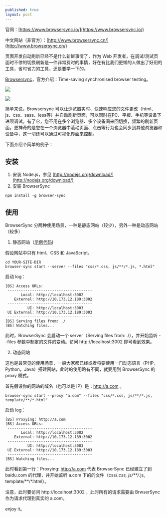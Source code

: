 ```yaml
---
published: true
layout: post
---
```

官网：[https://www.browsersync.io/](https://www.browsersync.io/)

中文网站（非官方）：[http://www.browsersync.cn/](http://www.browsersync.cn/)

页面开发自动刷新已经不是什么新鲜事情了，作为 Web 开发者，在调试/测试页面时不停的切换刷新是一件非常费时的事情，好在有比我们更懒的人做出了好用的工具，省时省力的工具，还是要学一下的。

[Browsersync](https://www.browsersync.io/)，官方介绍：Time-saving synchronised browser testing。

![](http://www.browsersync.cn/img/sync-demo.gif) 

![](http://www.browsersync.cn/img/scroll-demo.gif)

简单来说，Browsersync 可以让浏览器实时、快速响应您的文件更改（html、js、css、sass、less等）并自动刷新页面，可以同时在PC、平板、手机等设备下进项调试。有了它，您不用在多个浏览器、多个设备间来回切换，频繁的刷新页面。更神奇的是您在一个浏览器中滚动页面、点击等行为也会同步到其他浏览器和设备中，这一切还可以通过可视化界面来控制。

下面介绍个简单的例子：

## 安装

1. 安装 Node.js，参见 [http://nodejs.org/download/](http://nodejs.org/download/)
2. 安装 BrowserSync
```
npm install -g browser-sync
```

## 使用

BrowserSync 分两种使用场景，一种是静态网站（较少），另外一种是动态网站（较多）

1. 静态网站（[示例代码](http://www.browsersync.cn/example/packages/BrowsersyncExample.zip))

假设网站中只有 html、CSS 和 JavaScript。

```
cd YOUR-SITE-DIR
browser-sync start --server --files "css/*.css, js/**/*.js, *.html"
```

启动 log：

```
[BS] Access URLs:
 --------------------------------------
       Local: http://localhost:3002
    External: http://10.173.12.189:3002
 --------------------------------------
          UI: http://localhost:3003
 UI External: http://10.173.12.189:3003
 --------------------------------------
[BS] Serving files from: ./
[BS] Watching files...
```

此时，BrowserSync 会启动一个 server（Serving files from: ./），并开始监听 --files 参数中制定的文件的变动。访问 http://localhost:3002 即可看到效果。

2. 动态网站

这也是最常见的使用场景，一般大家都已经或者将要使用一门动态语言（PHP，Python，Java）搭建网站，此时的使用略有不同，就要用到 BrowserSync 的 proxy 模式。

首先假设你的网站的域名（也可以是 IP）是：http://a.com 。

```
browser-sync start --proxy "a.com" --files "css/*.css, js/**/*.js, template/**/*.html"
```

启动 log：

```
[BS] Proxying: http://a.com
[BS] Access URLs:
 --------------------------------------
       Local: http://localhost:3002
    External: http://10.173.12.189:3002
 --------------------------------------
          UI: http://localhost:3003
 UI External: http://10.173.12.189:3003
 --------------------------------------
[BS] Watching files...
```

此时看到第一行：Proxying: http://a.com 代表 BrowserSync 已经建立了到 baidu.com 的代理，并开始监听 a.com 下的的文件（css/*.css, js/**/*.js, template/**/*.html）。

注意，此时要访问 http://localhost:3002 ，此时所有的请求需要由 BrwserSync 作为请求代理到真实的 a.com。

enjoy it。
